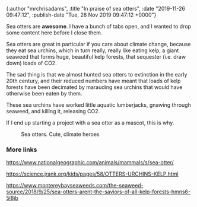 

{:author "mrchrisadams", :title "In praise of sea otters", :date "2019-11-26 09:47:12", :publish-date "Tue, 26 Nov 2019 09:47:12 +0000"}



<!-- content below -->

<!-- wp:paragraph -->
<p>Sea otters are <strong>awesome</strong>. I have a bunch of tabs open, and I wanted to drop some content here before I close them.</p>
<!-- /wp:paragraph -->

<!-- wp:paragraph -->
<p>Sea otters are great in particular if you care about climate change, because they eat sea urchins, which in turn really, really like eating kelp, a giant seaweed that forms huge, beautiful kelp forests, that sequester (i.e. draw down) loads of CO2.</p>
<!-- /wp:paragraph -->

<!-- wp:paragraph -->
<p>The sad thing is that we almost hunted sea otters to extinction in the early 20th century, and their reduced numbers have meant that loads of kelp forests have been decimated by marauding sea urchins that would have otherwise been eaten by them.</p>
<!-- /wp:paragraph -->

<!-- wp:paragraph -->
<p>These sea urchins have worked little aquatic lumberjacks, gnawing through seaweed, and killing it, releasing CO2.</p>
<!-- /wp:paragraph -->

<!-- wp:paragraph -->
<p>If I end up starting a project with a sea otter as a mascot, this is why.</p>
<!-- /wp:paragraph -->

<!-- wp:image {"sizeSlug":"large"} -->
<figure class="wp-block-image size-large"><img src="https://upload.wikimedia.org/wikipedia/commons/thumb/f/f8/Sea-otter-morro-bay_13.jpg/1024px-Sea-otter-morro-bay_13.jpg" alt="" /><figcaption>Sea otters. Cute, climate heroes</figcaption></figure>
<!-- /wp:image -->

<!-- wp:heading {"level":3} -->
<h3>More links</h3>
<!-- /wp:heading -->

<!-- wp:paragraph -->
<p><a href="https://www.nationalgeographic.com/animals/mammals/s/sea-otter/">https://www.nationalgeographic.com/animals/mammals/s/sea-otter/</a></p>
<!-- /wp:paragraph -->

<!-- wp:paragraph -->
<p><a href="https://science.jrank.org/kids/pages/58/OTTERS-URCHINS-KELP.html">https://science.jrank.org/kids/pages/58/OTTERS-URCHINS-KELP.html</a></p>
<!-- /wp:paragraph -->

<!-- wp:paragraph -->
<p><a href="https://www.montereybayseaweeds.com/the-seaweed-source/2018/9/25/sea-otters-arent-the-saviors-of-all-kelp-forests-hmns6-5l8jb">https://www.montereybayseaweeds.com/the-seaweed-source/2018/9/25/sea-otters-arent-the-saviors-of-all-kelp-forests-hmns6-5l8jb</a></p>
<!-- /wp:paragraph -->

<!-- wp:paragraph -->
<p></p>
<!-- /wp:paragraph -->

